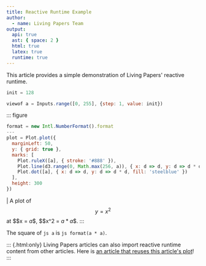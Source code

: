 ```yaml
---
title: Reactive Runtime Example
author:
  - name: Living Papers Team
output:
  api: true
  ast: { space: 2 }
  html: true
  latex: true
  runtime: true
---
```


This article provides a simple demonstration of Living Papers' reactive runtime.

``` js { hide=true }
init = 128
```

``` js { hide=static }
viewof a = Inputs.range([0, 255], {step: 1, value: init})
```

::: figure
``` js
format = new Intl.NumberFormat().format
---
plot = Plot.plot({
  marginLeft: 50,
  y: { grid: true },
  marks: [
    Plot.ruleX([a], { stroke: '#888' }),
    Plot.line(d3.range(0, Math.max(256, a)), { x: d => d, y: d => d * d, stroke: 'steelblue', strokeWidth: 2 }),
    Plot.dot([a], { x: d => d, y: d => d * d, fill: 'steelblue' })
  ],
  height: 300
})
```
| A plot of $$y = x^2$$ at $$x = ${a}$$, $$x^2 = ${a * a}$$.
:::

The square of `js a` is `js format(a * a)`.

::: {.html:only}
Living Papers articles can also import reactive runtime content from other articles.
Here is [an article that reuses this article's plot](./import)!
:::
